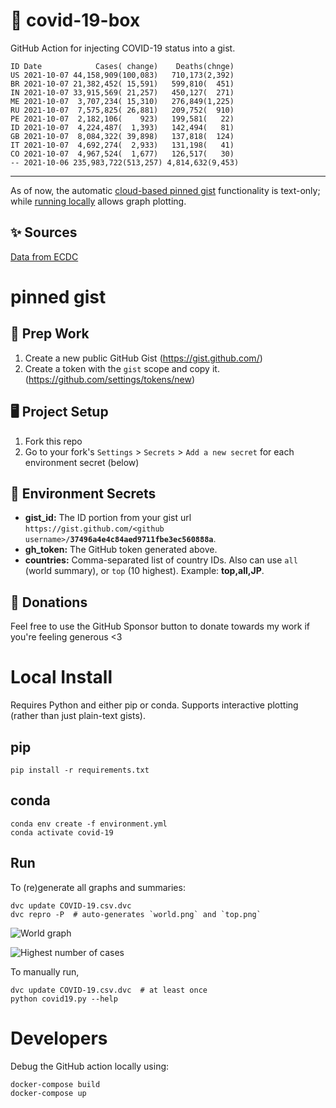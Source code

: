 # 🏥 covid-19-box

GitHub Action for injecting COVID-19 status into a gist.

```
ID Date            Cases( change)    Deaths(chnge)
US 2021-10-07 44,158,909(100,083)   710,173(2,392)
BR 2021-10-07 21,382,452( 15,591)   599,810(  451)
IN 2021-10-07 33,915,569( 21,257)   450,127(  271)
ME 2021-10-07  3,707,234( 15,310)   276,849(1,225)
RU 2021-10-07  7,575,825( 26,881)   209,752(  910)
PE 2021-10-07  2,182,106(    923)   199,581(   22)
ID 2021-10-07  4,224,487(  1,393)   142,494(   81)
GB 2021-10-07  8,084,322( 39,898)   137,818(  124)
IT 2021-10-07  4,692,274(  2,933)   131,198(   41)
CO 2021-10-07  4,967,524(  1,677)   126,517(   30)
-- 2021-10-06 235,983,722(513,257) 4,814,632(9,453)
```

---

As of now, the automatic [cloud-based pinned gist](#pinned-gist) functionality is text-only;
while [running locally](#local-install) allows graph plotting.

## ✨ Sources

[Data from ECDC](https://www.ecdc.europa.eu/en/publications-data/download-todays-data-geographic-distribution-covid-19-cases-worldwide)

# pinned gist

## 🎒 Prep Work
1. Create a new public GitHub Gist (https://gist.github.com/)
1. Create a token with the `gist` scope and copy it. (https://github.com/settings/tokens/new)

## 🖥 Project Setup
1. Fork this repo
1. Go to your fork's `Settings` > `Secrets` > `Add a new secret` for each environment secret (below)

## 🤫 Environment Secrets
- **gist_id:** The ID portion from your gist url `https://gist.github.com/<github username>/`**`37496a4e4c84aed9711fbe3ec560888a`**.
- **gh_token:** The GitHub token generated above.
- **countries:** Comma-separated list of country IDs. Also can use `all` (world summary), or `top` (10 highest). Example: **top,all,JP**.

## 💸 Donations

Feel free to use the GitHub Sponsor button to donate towards my work if you're feeling generous <3

# Local Install

Requires Python and either pip or conda. Supports interactive plotting (rather than just plain-text gists).

## pip

```
pip install -r requirements.txt
```

## conda

```
conda env create -f environment.yml
conda activate covid-19
```

## Run

To (re)generate all graphs and summaries:

```
dvc update COVID-19.csv.dvc
dvc repro -P  # auto-generates `world.png` and `top.png`
```

![World graph](world.png)

![Highest number of cases](top.png)

To manually run,

```
dvc update COVID-19.csv.dvc  # at least once
python covid19.py --help
```

# Developers

Debug the GitHub action locally using:

```
docker-compose build
docker-compose up
```
